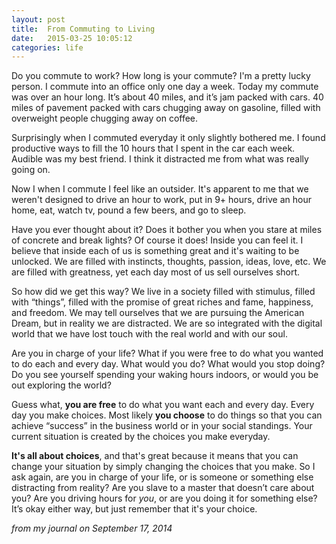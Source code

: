 ```yaml
---
layout: post
title:  From Commuting to Living
date:   2015-03-25 10:05:12
categories: life
---
```

Do you commute to work?  How long is your commute? I'm a pretty lucky person. I commute into an office only one day a week. Today my commute was over an hour long.  It’s about 40 miles, and it’s jam packed with cars. 40 miles of pavement packed with cars chugging away on gasoline, filled with overweight people chugging away on coffee.

Surprisingly when I commuted everyday it only slightly bothered me.  I found productive ways to fill the 10 hours that I spent in the car each week. Audible was my best friend. I think it distracted me from what was really going on.  

Now I when I commute I feel like an outsider.  It's apparent to me that we weren't designed to drive an hour to work, put in 9+ hours, drive an hour home, eat, watch tv, pound a few beers, and go to sleep.

Have you ever thought about it?  Does it bother you when you stare at miles of concrete and break lights?  Of course it does! Inside you can feel it.  I believe that inside each of us is something great and it's waiting to be unlocked. We are filled with instincts, thoughts, passion, ideas, love, etc.  We are filled with greatness, yet each day most of us sell ourselves short.

So how did we get this way?  We live in a society filled with stimulus, filled with “things”, filled with the promise of great riches and fame, happiness, and freedom. We may tell ourselves that we are pursuing the American Dream, but in reality we are distracted.  We are so integrated with the digital world that we have lost touch with the real world and with our soul.

Are you in charge of your life? What if you were free to do what you wanted to do each and every day.  What would you do? What would you stop doing?  Do you see yourself spending your waking hours indoors, or would you be out exploring the world?

Guess what, **you are free** to do what you want each and every day. Every day you make choices. Most likely **you choose** to do things so that you can achieve “success” in the business world or in your social standings. Your current situation is created by the choices you make everyday.

**It's all about choices**, and that's great because it means that you can change your situation by simply changing the choices that you make.  So I ask again, are you in charge of your life, or is someone or something else distracting from reality?  Are you slave to a master that doesn’t care about you?  Are you driving hours for _you_, or are you doing it for something else?  It’s okay either way, but just remember that it's your choice.

_from my journal on September 17, 2014_


